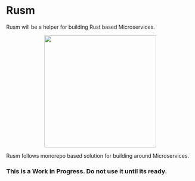 # Rusm

Rusm will be a helper for building Rust based Microservices. 

<p align="center">
  <img width="300" height="300" src="https://user-images.githubusercontent.com/1941100/89743548-dc17d180-daac-11ea-9479-11175e0d9122.png">
</p>

Rusm follows monorepo based solution for building around Microservices.

### This is a Work in Progress. Do not use it until its ready.
